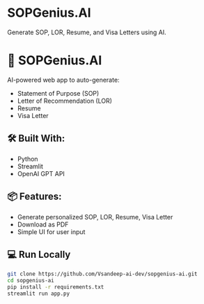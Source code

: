 # SOPGenius.AI
Generate SOP, LOR, Resume, and Visa Letters using AI.
# 🚀 SOPGenius.AI

AI-powered web app to auto-generate:
- Statement of Purpose (SOP)
- Letter of Recommendation (LOR)
- Resume
- Visa Letter

## 🛠 Built With:
- Python
- Streamlit
- OpenAI GPT API

## 📦 Features:
- Generate personalized SOP, LOR, Resume, Visa Letter
- Download as PDF
- Simple UI for user input

## 💻 Run Locally

```bash
git clone https://github.com/Vsandeep-ai-dev/sopgenius-ai.git
cd sopgenius-ai
pip install -r requirements.txt
streamlit run app.py
